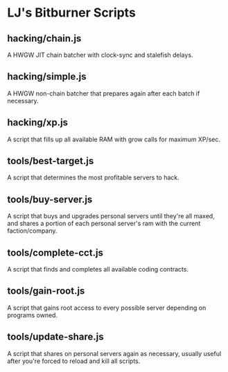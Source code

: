 # LJ's Bitburner Scripts

## hacking/chain.js

A HWGW JIT chain batcher with clock-sync and stalefish delays.

## hacking/simple.js

A HWGW non-chain batcher that prepares again after each batch if necessary.

## hacking/xp.js

A script that fills up all available RAM with grow calls for maximum XP/sec.

## tools/best-target.js

A script that determines the most profitable servers to hack.

## tools/buy-server.js

A script that buys and upgrades personal servers until they're all maxed, and shares a portion of each personal server's ram with the current faction/company.

## tools/complete-cct.js

A script that finds and completes all available coding contracts.

## tools/gain-root.js

A script that gains root access to every possible server depending on programs owned.

## tools/update-share.js

A script that shares on personal servers again as necessary, usually useful after you're forced to reload and kill all scripts.